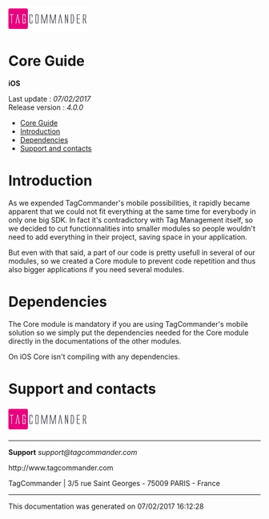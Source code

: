 
<html>
<body>
<p><img alt="alt tag" src="../res/logo.png" /></p>
<h1 id="core-guide">Core Guide</h1>
<p><strong>iOS</strong></p>
<p>Last update : <em>07/02/2017</em><br />
Release version : <em>4.0.0</em></p>
<p><div id="end_first_page" /></p>

<div class="toc">
<ul>
<li><a href="#core-guide">Core Guide</a></li>
<li><a href="#introduction">Introduction</a></li>
<li><a href="#dependencies">Dependencies</a></li>
<li><a href="#support-and-contacts">Support and contacts</a></li>
</ul>
</div>
<h1 id="introduction">Introduction</h1>
<p>As we expended TagCommander's mobile possibilities, it rapidly became apparent that we could not fit everything at the same time for everybody in only one big SDK. In fact it's contradictory with Tag Management itself, so we decided to cut functionnalities into smaller modules so people wouldn't need to add everything in their project, saving space in your application.</p>
<p>But even with that said, a part of our code is pretty usefull in several of our modules, so we created a Core module to prevent code repetition and thus also bigger applications if you need several modules.</p>
<h1 id="dependencies">Dependencies</h1>
<p>The Core module is mandatory if you are using TagCommander's mobile solution so we simply put the dependencies needed for the Core module directly in the documentations of the other modules.</p>
<p>On iOS Core isn't compiling with any dependencies.</p>
<h1 id="support-and-contacts">Support and contacts</h1>
<p><img alt="alt tag" src="../res/logo.png" /></p>
<hr />
<p><strong>Support</strong>
<em>support@tagcommander.com</em></p>
<p>http://www.tagcommander.com</p>
<p>TagCommander | 3/5 rue Saint Georges - 75009 PARIS - France</p>
<hr />
<p>This documentation was generated on 07/02/2017 16:12:28</p>
</body>
</html>